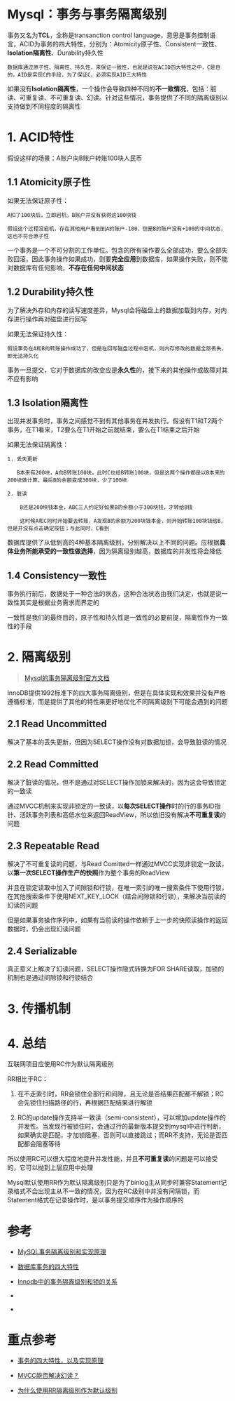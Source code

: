 # Mysql：事务与事务隔离级别

事务又名为**TCL**，全称是transanction control language，意思是事务控制语言，ACID为事务的四大特性，分别为：Atomicity原子性、Consistent一致性、**Isolation隔离性**、Durability持久性

    数据库通过原子性、隔离性、持久性，来保证一致性，也就是说在ACID四大特性之中，C是目的，AID是实现C的手段，为了保证C，必须实现AID三大特性

如果没有**Isolation隔离性**，一个操作会导致四种不同的**不一致情况**，包括：脏读、可重复读、不可重复读、幻读。针对这些情况，事务提供了不同的隔离级别以支持做到不同程度的隔离性

# **1. ACID特性**

假设这样的场景：A账户向B账户转账100块人民币

## **1.1 Atomicity原子性**

如果无法保证原子性：

    A扣了100块后，立即宕机，B账户并没有获得这100块钱
    
    假设这个过程没宕机，存在其他用户看到到A的账户-100，但是B的账户没有+100的中间状态，这也不符合原子性

一个事务是一个不可分割的工作单位。包含的所有操作要么全部成功，要么全部失败回滚，因此事务操作如果成功，则要**完全应用**到数据库，如果操作失败，则不能对数据库有任何影响，**不存在任何中间状态**

## **1.2 Durability持久性**

为了解决外存和内存的读写速度差异，Mysql会将磁盘上的数据加载到内存，对内存进行操作再对磁盘进行回写

如果无法保证持久性：
    
    假设事务在A和B的转账操作成功了，但是在回写磁盘过程中宕机，则内存修改的数据全部丢失，即无法持久化

事务一旦提交，它对于数据库的改变应是**永久性**的，接下来的其他操作或故障对其不应有影响

## **1.3 Isolation隔离性**

出现并发事务时，事务之间感觉不到有其他事务在并发执行。假设有T1和T2两个事务，在T1看来，T2要么在T1开始之前就结束，要么在T1结束之后开始

如果无法保证隔离性：

    1. 丢失更新

       B本来有200块，A向B转账100块，此时C也给B转账100块，但是这两个操作都是以B本来的200块做计算，最后B的余额变成300块，少了100块

    2. 脏读

        B还是200块钱本金，ABC三人约定好如果B的余额小于300块钱，才转给B钱

        这时候A和C同时开始要去转账，A发现B的余额为200块钱本金，则开始转账100块钱给B，但是并没有点击确定按钮；与此同时，C看到


数据库提供了从低到高的4种基本隔离级别，分别解决以上不同的问题。应根据**具体业务所能承受的一致性做选择**，因为隔离级别越高，数据库的并发性将会降低

## **1.4 Consistency一致性**

事务执行前后，数据处于一种合法的状态，这种合法状态由我们决定，也就是说一致性其实是根据业务需求而界定的

一致性是我们的最终目的，原子性和持久性是一致性的必要前提，隔离性作为一致性的手段

# **2. 隔离级别**

> [Mysql的事务隔离级别官方文档](https://dev.mysql.com/doc/refman/8.0/en/innodb-transaction-isolation-levels.html#isolevel_read-committed)

InnoDB提供1992标准下的四大事务隔离级别，但是在具体实现和效果并没有严格遵循标准，而是提供了其他的特性来更好地优化不同隔离级别下可能会遇到的问题

## **2.1 Read Uncommitted**

解决了基本的丢失更新，但因为SELECT操作没有对数据加锁，会导致脏读的情况

## **2.2 Read Committed**

解决了脏读的情况，但不是通过对SELECT操作加锁来解决的，因为这会导致锁定的一致读

通过MVCC机制来实现非锁定的一致读，以**每次SELECT操作**时的行的事务ID指针、活跃事务列表和高低水位来返回ReadView，所以依旧没有解决**不可重复读**的问题

## **2.3 Repeatable Read**

解决了不可重复读的问题，与Read Comitted一样通过MVCC实现非锁定一致读，以**第一次SELECT操作生产的快照**作为整个事务的ReadView

并且在锁定读取中加入了间隙锁和行锁，在唯一索引的唯一搜索条件下使用行锁，在其他搜索条件下使用NEXT_KEY_LOCK（结合间隙锁和行锁），来解决当前读的幻读的问题

但是如果事务操作序列中，如果有当前读的操作依赖于上一步的快照读操作的返回数据时，仍会出现幻读问题

## **2.4 Serializable**

真正意义上解决了幻读问题，SELECT操作隐式转换为FOR SHARE读取，加锁的机制也是通过间隙锁和行锁结合

# **3. 传播机制**

# **4. 总结**

互联网项目应使用RC作为默认隔离级别

RR相比于RC：
1. 在不走索引时，RR会锁住全部行和间隙，且无论是否结果匹配都不解锁；RC会先锁住扫描路径的行，再根据匹配结果进行解锁

2. RC的update操作支持半一致读（semi-consistent），可以增加update操作的并发性。当发现行被锁住时，会通过行的最新版本提交到mysql中进行判断，如果确实是匹配，才加锁阻塞，否则可以直接跳过；而RR不支持，无论是否匹配都会阻塞等待

所以使用RC可以很大程度地提升并发性能，并且**不可重复读**的问题是可以接受的，它可以抛到上层应用中处理

Mysql默认使用RR作为默认隔离级别只是为了binlog主从同步时兼容Statement记录格式不会出现主从不一致的情况，因为在RC级别中并没有间隔锁，而Statement格式在记录操作时，是以事务提交顺序作为操作顺序的

# 参考
- [MySQL事务隔离级别和实现原理](https://zhuanlan.zhihu.com/p/117476959)
- [数据库事务的四大特性](https://www.cnblogs.com/fjdingsd/p/5273008.html)

- [Innodb中的事务隔离级别和锁的关系](https://tech.meituan.com/2014/08/20/innodb-lock.html)
- [](http://blog.itpub.net/31559358/viewspace-2221931/)

- [](https://www.jianshu.com/p/bf862c37c4c9)

# 重点参考
- [事务的四大特性，以及实现原理](https://blog.csdn.net/star1210644725/article/details/96829608)
- [MVCC能否解决幻读？](https://blog.csdn.net/qq_35590091/article/details/107734005)

- [为什么使用RR隔离级别作为默认级别](https://www.cnblogs.com/shoshana-kong/p/10516404.html)

<!-- 读未提交：读取其他事务未提交的内容，即可能脏读

读已提交：只有其他事务提交的内容，才能被本事务读取到。不会脏读，但不可重复读，每次读可能数据都不同

- 快照读
- 当前读

可重复读：使用MVCC做快照读，不会读取到其他事务提交的内容，解决了不可重复读；在写数据时，会做当前读操作，通过间隙锁锁定特定数据的前后间隙，让数据无法插入，以解决了大部分幻读问题

串行化： -->